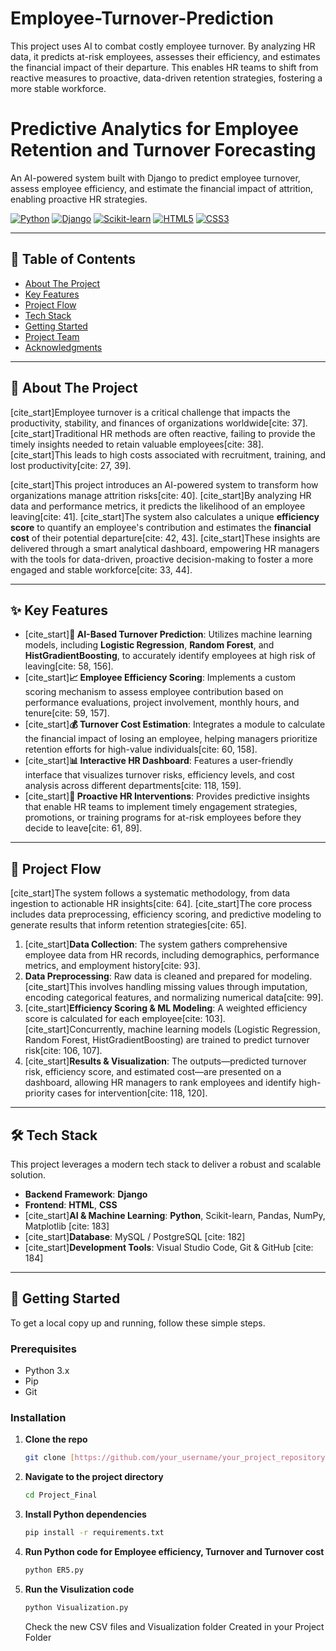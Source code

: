 # Employee-Turnover-Prediction
This project uses AI to combat costly employee turnover. By analyzing HR data, it predicts at-risk employees, assesses their efficiency, and estimates the financial impact of their departure. This enables HR teams to shift from reactive measures to proactive, data-driven retention strategies, fostering a more stable workforce.

# Predictive Analytics for Employee Retention and Turnover Forecasting

An AI-powered system built with Django to predict employee turnover, assess employee efficiency, and estimate the financial impact of attrition, enabling proactive HR strategies.

[![Python](https://img.shields.io/badge/Python-3776AB?style=for-the-badge&logo=python&logoColor=white)]()
[![Django](https://img.shields.io/badge/Django-092E20?style=for-the-badge&logo=django&logoColor=white)]()
[![Scikit-learn](https://img.shields.io/badge/scikit--learn-%23F7931E.svg?style=for-the-badge&logo=scikit-learn&logoColor=white)]()
[![HTML5](https://img.shields.io/badge/HTML5-E34F26?style=for-the-badge&logo=html5&logoColor=white)]()
[![CSS3](https://img.shields.io/badge/CSS3-1572B6?style=for-the-badge&logo=css3&logoColor=white)]()

---

## 📖 Table of Contents
* [About The Project](#about-the-project)
* [Key Features](#key-features)
* [Project Flow](#project-flow)
* [Tech Stack](#tech-stack)
* [Getting Started](#getting-started)
* [Project Team](#project-team)
* [Acknowledgments](#acknowledgments)

---

## 🎯 About The Project

[cite_start]Employee turnover is a critical challenge that impacts the productivity, stability, and finances of organizations worldwide[cite: 37]. [cite_start]Traditional HR methods are often reactive, failing to provide the timely insights needed to retain valuable employees[cite: 38]. [cite_start]This leads to high costs associated with recruitment, training, and lost productivity[cite: 27, 39].

[cite_start]This project introduces an AI-powered system to transform how organizations manage attrition risks[cite: 40]. [cite_start]By analyzing HR data and performance metrics, it predicts the likelihood of an employee leaving[cite: 41]. [cite_start]The system also calculates a unique **efficiency score** to quantify an employee's contribution and estimates the **financial cost** of their potential departure[cite: 42, 43]. [cite_start]These insights are delivered through a smart analytical dashboard, empowering HR managers with the tools for data-driven, proactive decision-making to foster a more engaged and stable workforce[cite: 33, 44].

---

## ✨ Key Features

* [cite_start]**🤖 AI-Based Turnover Prediction**: Utilizes machine learning models, including **Logistic Regression**, **Random Forest**, and **HistGradientBoosting**, to accurately identify employees at high risk of leaving[cite: 58, 156].
* [cite_start]**📈 Employee Efficiency Scoring**: Implements a custom scoring mechanism to assess employee contribution based on performance evaluations, project involvement, monthly hours, and tenure[cite: 59, 157].
* [cite_start]**💰 Turnover Cost Estimation**: Integrates a module to calculate the financial impact of losing an employee, helping managers prioritize retention efforts for high-value individuals[cite: 60, 158].
* [cite_start]**📊 Interactive HR Dashboard**: Features a user-friendly interface that visualizes turnover risks, efficiency levels, and cost analysis across different departments[cite: 118, 159].
* [cite_start]**🚀 Proactive HR Interventions**: Provides predictive insights that enable HR teams to implement timely engagement strategies, promotions, or training programs for at-risk employees before they decide to leave[cite: 61, 89].

---

## 🌊 Project Flow

[cite_start]The system follows a systematic methodology, from data ingestion to actionable HR insights[cite: 64]. [cite_start]The core process includes data preprocessing, efficiency scoring, and predictive modeling to generate results that inform retention strategies[cite: 65].



1.  [cite_start]**Data Collection**: The system gathers comprehensive employee data from HR records, including demographics, performance metrics, and employment history[cite: 93].
2.  **Data Preprocessing**: Raw data is cleaned and prepared for modeling. [cite_start]This involves handling missing values through imputation, encoding categorical features, and normalizing numerical data[cite: 99].
3.  [cite_start]**Efficiency Scoring & ML Modeling**: A weighted efficiency score is calculated for each employee[cite: 103]. [cite_start]Concurrently, machine learning models (Logistic Regression, Random Forest, HistGradientBoosting) are trained to predict turnover risk[cite: 106, 107].
4.  [cite_start]**Results & Visualization**: The outputs—predicted turnover risk, efficiency score, and estimated cost—are presented on a dashboard, allowing HR managers to rank employees and identify high-priority cases for intervention[cite: 118, 120].

---

## 🛠️ Tech Stack

This project leverages a modern tech stack to deliver a robust and scalable solution.

* **Backend Framework**: **Django**
* **Frontend**: **HTML**, **CSS**
* [cite_start]**AI & Machine Learning**: **Python**, Scikit-learn, Pandas, NumPy, Matplotlib [cite: 183]
* [cite_start]**Database**: MySQL / PostgreSQL [cite: 182]
* [cite_start]**Development Tools**: Visual Studio Code, Git & GitHub [cite: 184]

---

## 🚀 Getting Started

To get a local copy up and running, follow these simple steps.

### Prerequisites

* Python 3.x
* Pip
* Git

### Installation

1.  **Clone the repo**
    ```sh
    git clone [https://github.com/your_username/your_project_repository.git](https://github.com/your_username/your_project_repository.git)
    ```
2.  **Navigate to the project directory**
    ```sh
    cd Project_Final
    ```
3.  **Install Python dependencies**
    ```sh
    pip install -r requirements.txt
    ```
4.  **Run Python code for Employee efficiency, Turnover and Turnover cost**
    ```sh
    python ER5.py
    ```
5.  **Run the Visulization code**
    ```sh
    python Visualization.py
    ```
    Check the new CSV files and Visualization folder Created in your Project Folder 
